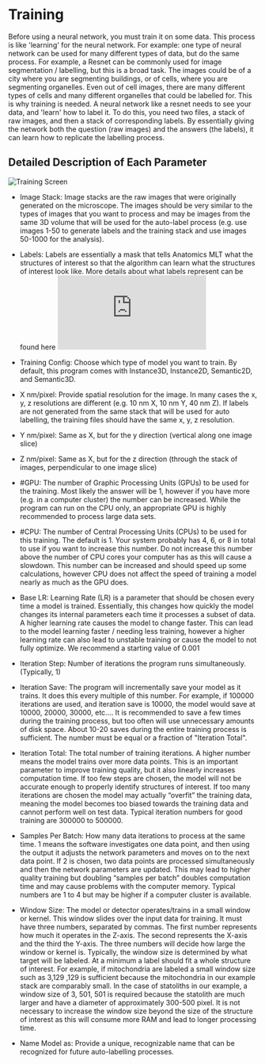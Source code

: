 # Training

Before using a neural network, you must train it on some data. This process is like 'learning' for the neural network. For example: one type of neural network can be used for many different types of data, but do the same process. For example, a Resnet can be commonly used for image segmentation / labelling, but this is a broad task. The images could be of a city where you are segmenting buildings, or of cells, where you are segmenting organelles. Even out of cell images, there are many different types of cells and many different organelles that could be labelled for. This is why training is needed. A neural network like a resnet needs to see your data, and 'learn' how to label it. To do this, you need two files, a stack of raw images, and then a stack of corresponding labels. By essentially giving the network both the question (raw images) and the answers (the labels), it can learn how to replicate the labelling process.

## Detailed Description of Each Parameter

![Training Screen](https://github.com/ajbrookhouse/WSU_PlantBio_ML/blob/main/screenshots/trainTab.png)
- Image Stack: Image stacks are the raw images that were originally generated on the microscope.  The images should be very similar to the types of images that you want to process and may be images from the same 3D volume that will be used for the auto-label process (e.g. use images 1-50 to generate labels and the training stack and use images 50-1000 for the analysis).  

- Labels:             Labels are essentially a mask that tells Anatomics MLT what the structures of interest so that the algorithm can learn what the structures of interest look like. More details about what labels represent can be found here ![on the FAQ page](https://github.com/ajbrookhouse/WSU_PlantBio_ML/blob/main/Instructions/faqs.md#semantic-vs-instance-segmentation) 

- Training Config: Choose which type of model you want to train. By default, this program comes with Instance3D, Instance2D, Semantic2D, and Semantic3D.  

- X nm/pixel:         Provide spatial resolution for the image. In many cases the x, y, z resolutions are different (e.g. 10 nm X, 10 nm Y, 40 nm Z). If labels are not generated from the same stack that will be used for auto labelling, the training files should have the same x, y, z resolution.  

- Y nm/pixel:         Same as X, but for the y direction (vertical along one image slice) 

- Z nm/pixel:         Same as X, but for the z direction (through the stack of images, perpendicular to one image slice) 

- #GPU:               The number of Graphic Processing Units (GPUs) to be used for the training. Most likely the answer will be 1, however if you have more (e.g. in a computer cluster) the number can be increased. While the program can run on the CPU only, an appropriate GPU is highly recommended to process large data sets.  

- #CPU:               The number of Central Processing Units (CPUs) to be used for this training. The default is 1. Your system probably has 4, 6, or 8 in total to use if you want to increase this number. Do not increase this number above the number of CPU cores your computer has as this will cause a slowdown. This number can be increased and should speed up some calculations, however CPU does not affect the speed of training a model nearly as much as the GPU does. 

- Base LR:            Learning Rate (LR) is a parameter that should be chosen every time a model is trained. Essentially, this changes how quickly the model changes its internal parameters each time it processes a subset of data. A higher learning rate causes the model to change faster.  This can lead to the model learning faster / needing less training, however a higher learning rate can also lead to unstable training or cause the model to not fully optimize. We recommend a starting value of 0.001 

- Iteration Step:     Number of iterations the program runs simultaneously. (Typically, 1) 

- Iteration Save:     The program will incrementally save your model as it trains. It does this every multiple of this number. For example, if 100000 iterations are used, and iteration save is 10000, the model would save at 10000, 20000, 30000, etc.... It is recommended to save a few times during the training process, but too often will use unnecessary amounts of disk space.  About 10-20 saves during the entire training process is sufficient. The number must be equal or a fraction of "Iteration Total".  

- Iteration Total: The total number of training iterations. A higher number means the model trains over more data points. This is an important parameter to improve training quality, but it also linearly increases computation time. If too few steps are chosen, the model will not be accurate enough to properly identify structures of interest. If too many iterations are chosen the model may actually “overfit” the training data, meaning the model becomes too biased towards the training data and cannot perform well on test data. Typical iteration numbers for good training are 300000 to 500000.  

- Samples Per Batch: How many data iterations to process at the same time. 1 means the software investigates one data point, and then using the output it adjusts the network parameters and moves on to the next data point. If 2 is chosen, two data points are processed simultaneously and then the network parameters are updated. This may lead to higher quality training but doubling “samples per batch” doubles computation time and may cause problems with the computer memory. Typical numbers are 1 to 4 but may be higher if a computer cluster is available. 

- Window Size: The model or detector operates/trains in a small window or kernel. This window slides over the input data for training. It must have three numbers, separated by commas. The first number represents how much it operates in the Z-axis. The second represents the X-axis and the third the Y-axis. The three numbers will decide how large the window or kernel is. Typically, the window size is determined by what target will be labeled. At a minimum a label should fit a whole structure of interest. For example, if mitochondria are labeled a small window size such as 3,129 ,129 is sufficient because the mitochondria in our example stack are comparably small. In the case of statoliths in our example, a window size of 3, 501, 501 is required because the statolith are much larger and have a diameter of approximately 300-500 pixel.  It is not necessary to increase the window size beyond the size of the structure of interest as this will consume more RAM and lead to longer processing time. 

- Name Model as:       Provide a unique, recognizable name that can be recognized for future auto-labelling processes. 
